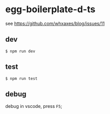 # egg-boilerplate-d-ts

see https://github.com/whxaxes/blog/issues/11

## dev

```
$ npm run dev
```

## test

```
$ npm run test
```

## debug

debug in vscode, press `F5`;

